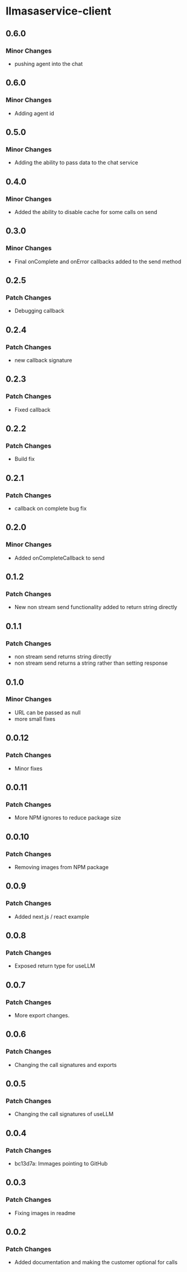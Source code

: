 # llmasaservice-client

## 0.6.0

### Minor Changes

- pushing agent into the chat

## 0.6.0

### Minor Changes

- Adding agent id

## 0.5.0

### Minor Changes

- Adding the ability to pass data to the chat service

## 0.4.0

### Minor Changes

- Added the ability to disable cache for some calls on send

## 0.3.0

### Minor Changes

- Final onComplete and onError callbacks added to the send method

## 0.2.5

### Patch Changes

- Debugging callback

## 0.2.4

### Patch Changes

- new callback signature

## 0.2.3

### Patch Changes

- Fixed callback

## 0.2.2

### Patch Changes

- Build fix

## 0.2.1

### Patch Changes

- callback on complete bug fix

## 0.2.0

### Minor Changes

- Added onCompleteCallback to send

## 0.1.2

### Patch Changes

- New non stream send functionality added to return string directly

## 0.1.1

### Patch Changes

- non stream send returns string directly
- non stream send returns a string rather than setting response

## 0.1.0

### Minor Changes

- URL can be passed as null
- more small fixes

## 0.0.12

### Patch Changes

- Minor fixes

## 0.0.11

### Patch Changes

- More NPM ignores to reduce package size

## 0.0.10

### Patch Changes

- Removing images from NPM package

## 0.0.9

### Patch Changes

- Added next.js / react example

## 0.0.8

### Patch Changes

- Exposed return type for useLLM

## 0.0.7

### Patch Changes

- More export changes.

## 0.0.6

### Patch Changes

- Changing the call signatures and exports

## 0.0.5

### Patch Changes

- Changing the call signatures of useLLM

## 0.0.4

### Patch Changes

- bc13d7a: Immages pointing to GitHub

## 0.0.3

### Patch Changes

- Fixing images in readme

## 0.0.2

### Patch Changes

- Added documentation and making the customer optional for calls
